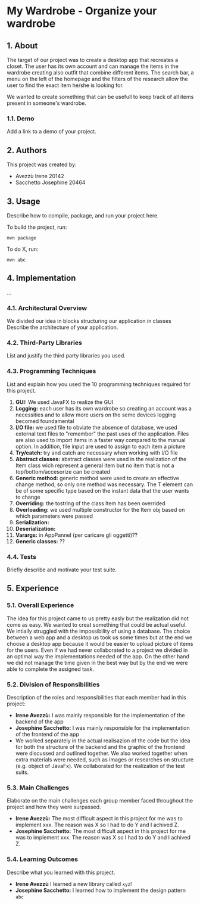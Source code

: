 # My Wardrobe - Organize your wardrobe

## 1. About

The target of our project was to create a desktop app that recreates a closet. The user has its own account and can manage the items in the wardrobe creating also outfit that combine different items. The search bar, a menu on the left of the homepage and the filters of the research allow the user to find the exact item he/she is looking for.

We wanted to create something that can be usefull to keep track of all items present in someone's wardrobe.

### 1.1. Demo

Add a link to a demo of your project.

## 2. Authors

This project was created by:

* Avezzù Irene 20142 
* Sacchetto Josephine 20464

## 3. Usage

Describe how to compile, package, and run your project here.

To build the project, run:

```shell
mvn package
```

To do X, run:

```
mvn abc
```

## 4. Implementation

...

### 4.1. Architectural Overview

We divided our idea in blocks structuring our application in classes
Describe the architecture of your application.

### 4.2. Third-Party Libraries

List and justify the third party libraries you used.

### 4.3. Programming Techniques

List and explain how you used the 10 programming techniques required for this project.
1.   **GUI:** We used JavaFX to realize the GUI
2.   **Logging:** each user has its own wardrobe so creating an account was a necessities and to allow more users on the seme devices logging becomed foundamental
3.   **I/O file:** we used file to obviate the absence of database, we used external text files to "remember" the past uses of the application. Files are also used to import items in a faster way compared to the manual option. In addition, file input are used to assign to each item a picture
4.   **Try/catch:** try and catch are necessary when working with I/O file
5.   **Abstract classes:** abstract classes were used in the realization of the Item class wich represent a general item but no item that is not a top/bottom/accesorize can be created
6.   **Generic method:** generic method were used to create an effective change method, so only one method was necessary. The T element can be of some specific type based on the instant data that the user wants to change
7.   **Overriding:** the tostring of the class Item has been overrided
8.   **Overloading:** we used multiple constructor for the Item obj based on which parameters were passed
9.   **Serialization:**
10.   **Deserialization:**
11.   **Varargs:** in AppPannel (per caricare gli oggetti)??
12.  **Generic classes:** ??

### 4.4. Tests

Briefly describe and motivate your test suite.

## 5. Experience

### 5.1. Overall Experience

The idea for this project came to us pretty easly but the realization did not come as easy. We wanted to creat something that could be actual useful. We intially struggled with the impossibility of using a database. The choice between a web app and a desktop us took us some times but at the end we choose a desktop app because it would be easier to upload picture of items for the users.
Even if we had never collaborated to a project we divided in an optimal way the implementations needed of the app. On the other hand we did not manage the time given in the best way but by the end we were able to complete the assigned task.

### 5.2. Division of Responsibilities

Description of the roles and responsibilities that each member had in this project:

- **Irene Avezzù:** I was mainly responsible for the implementation of the backend of the app
- **Josephine Sacchetto:** I was mainly responsible for the implementation of the frontend of the app
- We worked separately in the actual realisazion of the code but the idea for both the structure of the backend and the graphic of the frontend were discussed and outlined together. We also worked together when extra materials were needed, such as images or researches on structure (e.g. object of JavaFx). We collaborated for the realization of the test suits.


### 5.3. Main Challenges

Elaborate on the main challenges each group member faced throughout the project and how they were surpassed.

- **Irene Avezzù:** The most difficult aspect in this project for me was to implement xxx. The reason was X so I had to do Y and I achived Z.
- **Josephine Sacchetto:** The most difficult aspect in this project for me was to implement xxx. The reason was X so I had to do Y and I achived Z.

### 5.4. Learning Outcomes

Describe what you learned with this project.

- **Irene Avezzù** I learned a new library called `xyz`!
- **Josephine Sacchetto:** I learned how to implement the design pattern `abc`




